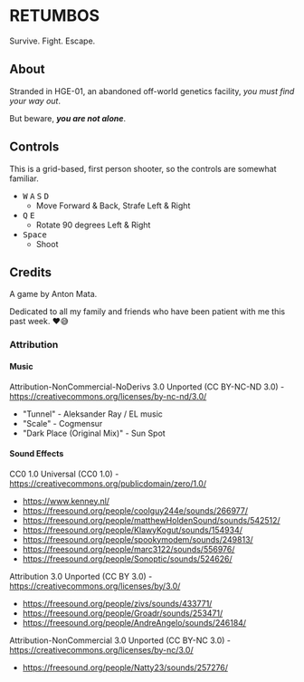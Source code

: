 # RETUMBOS

Survive. Fight. Escape.

## About

Stranded in HGE-01, an abandoned off-world genetics facility, _you must find your way out_.

But beware, **_you are not alone_**.

## Controls

This is a grid-based, first person shooter, so the controls are somewhat familiar.

- <kbd>W</kbd> <kbd>A</kbd> <kbd>S</kbd> <kbd>D</kbd>
  - Move Forward & Back, Strafe Left & Right
- <kbd>Q</kbd> <kbd>E</kbd>
  - Rotate 90 degrees Left & Right
- <kbd>Space</kbd>
  - Shoot

## Credits

A game by Anton Mata.

Dedicated to all my family and friends who have been patient with me this past week. ❤😅

### Attribution

#### Music

Attribution-NonCommercial-NoDerivs 3.0 Unported (CC BY-NC-ND 3.0) - https://creativecommons.org/licenses/by-nc-nd/3.0/

- "Tunnel" - Aleksander Ray / EL music
- "Scale" - Cogmensur
- "Dark Place (Original Mix)" - Sun Spot

#### Sound Effects

CC0 1.0 Universal (CC0 1.0) - https://creativecommons.org/publicdomain/zero/1.0/

- https://www.kenney.nl/
- https://freesound.org/people/coolguy244e/sounds/266977/
- https://freesound.org/people/matthewHoldenSound/sounds/542512/
- https://freesound.org/people/KlawyKogut/sounds/154934/
- https://freesound.org/people/spookymodem/sounds/249813/
- https://freesound.org/people/marc3122/sounds/556976/
- https://freesound.org/people/Sonoptic/sounds/524626/

Attribution 3.0 Unported (CC BY 3.0) - https://creativecommons.org/licenses/by/3.0/

- https://freesound.org/people/zivs/sounds/433771/
- https://freesound.org/people/Groadr/sounds/253471/
- https://freesound.org/people/AndreAngelo/sounds/246184/

Attribution-NonCommercial 3.0 Unported (CC BY-NC 3.0) - https://creativecommons.org/licenses/by-nc/3.0/

- https://freesound.org/people/Natty23/sounds/257276/
